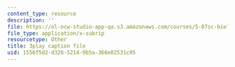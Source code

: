 ```yaml
---
content_type: resource
description: ''
file: https://ol-ocw-studio-app-qa.s3.amazonaws.com/courses/5-07sc-biological-chemistry-i-fall-2013/1556f5d2d32b52149b5a366e02531c05_ziJc5pSF5aM.vtt
file_type: application/x-subrip
resourcetype: Other
title: 3play caption file
uid: 1556f5d2-d32b-5214-9b5a-366e02531c05
---
```

